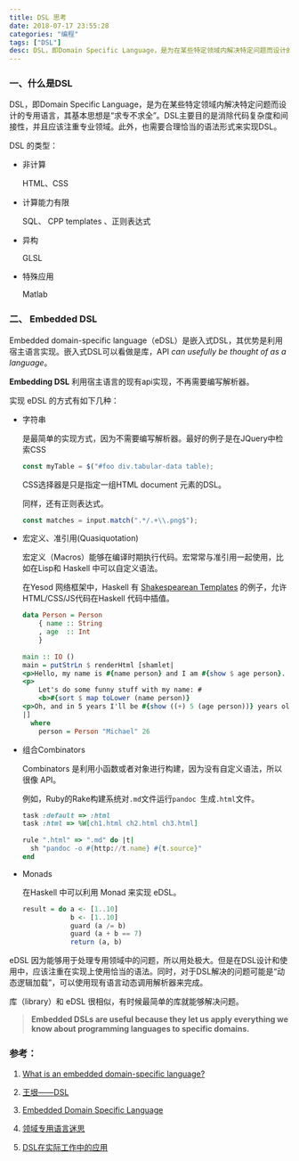 ```yaml
---
title: DSL 思考
date: 2018-07-17 23:55:28
categories: "编程"
tags: ["DSL"]
desc: DSL，即Domain Specific Language，是为在某些特定领域内解决特定问题而设计的专用语言，其基本思想是“求专不求全”。
---
```




### 一、什么是DSL

DSL，即Domain Specific Language，是为在某些特定领域内解决特定问题而设计的专用语言，其基本思想是“求专不求全”。DSL主要目的是消除代码复杂度和间接性，并且应该注重专业领域。此外，也需要合理恰当的语法形式来实现DSL。

<!-- more -->

DSL 的类型：

- 非计算

  HTML、CSS  

- 计算能力有限

  SQL、 CPP templates 、正则表达式

- 异构

  GLSL 

- 特殊应用

  Matlab  

### 二、 Embedded DSL

Embedded domain-specific language（eDSL）是嵌入式DSL，其优势是利用宿主语言实现。嵌入式DSL可以看做是库，API *can usefully be thought of as a language*。

**Embedding DSL** 利用宿主语言的现有api实现，不再需要编写解析器。

实现 eDSL 的方式有如下几种：

- 字符串

  是最简单的实现方式，因为不需要编写解析器。最好的例子是在JQuery中检索CSS

  ```javascript
  const myTable = $("#foo div.tabular-data table);
  ```

  CSS选择器是只是指定一组HTML document 元素的DSL。

  同样，还有正则表达式。

  ```javascript
  const matches = input.match(".*/.+\\.png$");
  ```

- 宏定义、准引用(Quasiquotation)

  宏定义（Macros）能够在编译时期执行代码。宏常常与准引用一起使用，比如在Lisp和 Haskell 中可以自定义语法。

  在Yesod 网络框架中，Haskell 有 [Shakespearean Templates](http://www.yesodweb.com/book/shakespearean-templates)  的例子，允许HTML/CSS/JS代码在Haskell 代码中插值。

  ```haskell
  data Person = Person
      { name :: String
      , age  :: Int
      }
   
  main :: IO ()
  main = putStrLn $ renderHtml [shamlet|
  <p>Hello, my name is #{name person} and I am #{show $ age person}.
  <p>
      Let's do some funny stuff with my name: #
      <b>#{sort $ map toLower (name person)}
  <p>Oh, and in 5 years I'll be #{show ((+) 5 (age person))} years old.
  |]
    where
      person = Person "Michael" 26
  ```

- 组合Combinators 

  Combinators 是利用小函数或者对象进行构建，因为没有自定义语法，所以很像 API。

  例如，Ruby的Rake构建系统对`.md`文件运行`pandoc `生成`.html`文件。

  ```ruby
  task :default => :html
  task :html => %W[ch1.html ch2.html ch3.html]
   
  rule ".html" => ".md" do |t|
    sh "pandoc -o #{http://t.name} #{t.source}"
  end
  ```

- Monads 

  在Haskell 中可以利用 Monad 来实现 eDSL。

  ```haskell
  result = do a <- [1..10]
              b <- [1..10]
              guard (a /= b)
              guard (a + b == 7)
              return (a, b)
  ```

  

eDSL 因为能够用于处理专用领域中的问题，所以用处极大。但是在DSL设计和使用中，应该注重在实现上使用恰当的语法。同时，对于DSL解决的问题可能是“动态逻辑加载”，可以使用现有语言动态调用解析器来完成。

库（library）和 eDSL 很相似，有时候最简单的库就能够解决问题。

> **Embedded DSLs are useful because they let us apply everything we know about programming languages to specific domains.** 

### 参考：

1. [What is an embedded domain-specific language?](https://www.quora.com/What-is-an-embedded-domain-specific-language)

2. [王垠——DSL](http://www.yinwang.org/blog-cn/2017/05/25/dsl)

3. [Embedded Domain Specific Language](http://c2.com/cgi/fullSearch?search=EmbeddedDomainSpecificLanguage) 

4. [领域专用语言迷思](http://www.infoq.com/cn/articles/dsl-discussion)

5. [DSL在实际工作中的应用](http://jyiigpgf.github.io/dsl/2015/02/09/DSL%E5%9C%A8%E5%AE%9E%E9%99%85%E5%B7%A5%E4%BD%9C%E4%B8%AD%E7%9A%84%E5%BA%94%E7%94%A8.html)


   

   

